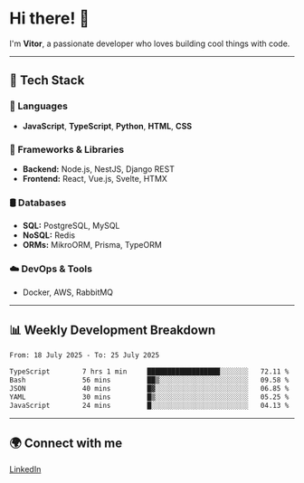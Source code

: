 
# Hi there! 👋

I'm **Vitor**, a passionate developer who loves building cool things with code.

---
## 🔧 Tech Stack

### 📌 Languages
- **JavaScript**, **TypeScript**, **Python**, **HTML**, **CSS**

### 🚀 Frameworks & Libraries
- **Backend:** Node.js, NestJS, Django REST
- **Frontend:** React, Vue.js, Svelte, HTMX

### 🛢️ Databases
- **SQL:** PostgreSQL, MySQL
- **NoSQL:** Redis
- **ORMs:** MikroORM, Prisma, TypeORM

### ☁️ DevOps & Tools
- Docker, AWS, RabbitMQ

---
## 📊 Weekly Development Breakdown

<!--START_SECTION:waka-->

```txt
From: 18 July 2025 - To: 25 July 2025

TypeScript        7 hrs 1 min     ██████████████████░░░░░░░   72.11 %
Bash              56 mins         ██▒░░░░░░░░░░░░░░░░░░░░░░   09.58 %
JSON              40 mins         █▓░░░░░░░░░░░░░░░░░░░░░░░   06.85 %
YAML              30 mins         █▒░░░░░░░░░░░░░░░░░░░░░░░   05.25 %
JavaScript        24 mins         █░░░░░░░░░░░░░░░░░░░░░░░░   04.13 %
```

<!--END_SECTION:waka-->

---
## 🌍 Connect with me
[LinkedIn](https://www.linkedin.com/in/vitorlc)
